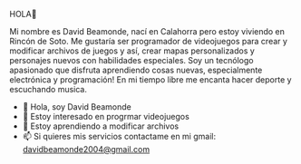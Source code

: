 HOLA👋

Mi nombre es David Beamonde, nací en Calahorra pero estoy viviendo en Rincón de Soto. 
Me gustaría ser programador de videojuegos para crear y modificar archivos de juegos y así, crear mapas personalizados y personajes nuevos con habilidades especiales. 
Soy un tecnólogo apasionado que disfruta aprendiendo cosas nuevas, especialmente electrónica y programación! En mi tiempo libre me encanta hacer deporte y escuchando musica.

- 👋 Hola, soy David Beamonde
- 👀 Estoy interesado en progrmar videojuegos
- 🌱 Estoy aprendiendo a modificar archivos
- 📫 Si quieres mis servicios contactame en mi gmail: davidbeamonde2004@gmail.com

<!---
BEAMONDO/BEAMONDO is a ✨ special ✨ repository because its `README.md` (this file) appears on your GitHub profile.
You can click the Preview link to take a look at your changes.
--->
